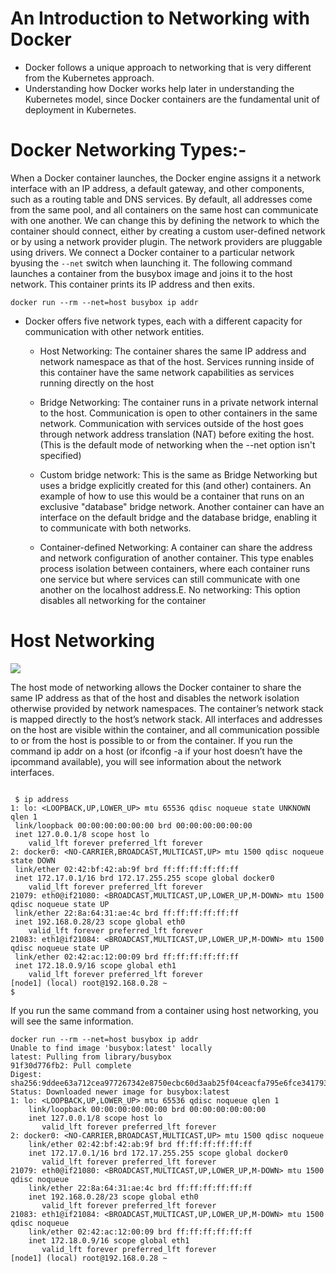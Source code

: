 # An Introduction to Networking with Docker
- Docker follows a unique approach to networking that is very different from the Kubernetes approach. 
- Understanding how Docker works help later in understanding the Kubernetes model, since Docker containers are the fundamental unit of deployment in Kubernetes. 



# Docker Networking Types:- 

When a Docker container launches, the Docker engine assigns it a network interface with an IP address, a default gateway, and other components,
such as a routing table and DNS services.  By default, all addresses come from the same pool, and all containers on the same host can communicate with one another.
We can change this by defining the network to which the container should connect, either by creating a custom user-defined network or 
by using a network provider plugin. The network providers are pluggable using drivers. We connect a Docker container to a particular network byusing the `--net` switch when launching it. 
The following command launches a container from the busybox image and joins it to the host network. This container prints its IP address and then exits.

```
docker run --rm --net=host busybox ip addr

```



- Docker offers five network types, each with a different capacity for communication with other network entities.

    -  Host Networking: The container shares the same IP address and network namespace as that of the host. 
Services running inside of this container have the same network capabilities as services running directly on the host

    -  Bridge Networking: The container runs in a private network internal to the host. 
    Communication is open to other containers in the same network. Communication with services outside of the host goes through network address translation 
    (NAT) before exiting the host.  (This is the default mode of networking when the --net option isn't specified)
    - Custom bridge network: This is the same as Bridge Networking but uses a bridge explicitly created for this (and other) containers.
   An example of how to use this would be a container that runs on an exclusive "database" bridge network. 
   Another container can have an interface on the default bridge and the database bridge, enabling it to communicate with both networks.
   - Container-defined Networking: A container can share the address and network configuration of another container.
   This type enables process isolation between containers, where each container runs one service but where services can still communicate 
    with one another on the localhost address.E. No networking: This option disables all networking for the container
    
# Host Networking

![](https://raw.githubusercontent.com/sangam14/ContainerLabs/master/img/rancher_host_net.png)

The host mode of networking allows the Docker container to share the same IP address as that of the host and disables 
the network isolation otherwise provided by network namespaces. The container’s network stack is mapped directly to the host’s network stack.
All interfaces and addresses on the host are visible within the container, and all communication possible to or from the host is possible to or from the container.
If you run the command ip addr on a host (or ifconfig -a if your host doesn’t have the ipcommand available), 
you will see information about the network interfaces.



   
   ```
    
    $ ip address
1: lo: <LOOPBACK,UP,LOWER_UP> mtu 65536 qdisc noqueue state UNKNOWN qlen 1
    link/loopback 00:00:00:00:00:00 brd 00:00:00:00:00:00
    inet 127.0.0.1/8 scope host lo
       valid_lft forever preferred_lft forever
2: docker0: <NO-CARRIER,BROADCAST,MULTICAST,UP> mtu 1500 qdisc noqueue state DOWN 
    link/ether 02:42:bf:42:ab:9f brd ff:ff:ff:ff:ff:ff
    inet 172.17.0.1/16 brd 172.17.255.255 scope global docker0
       valid_lft forever preferred_lft forever
21079: eth0@if21080: <BROADCAST,MULTICAST,UP,LOWER_UP,M-DOWN> mtu 1500 qdisc noqueue state UP 
    link/ether 22:8a:64:31:ae:4c brd ff:ff:ff:ff:ff:ff
    inet 192.168.0.28/23 scope global eth0
       valid_lft forever preferred_lft forever
21083: eth1@if21084: <BROADCAST,MULTICAST,UP,LOWER_UP,M-DOWN> mtu 1500 qdisc noqueue state UP 
    link/ether 02:42:ac:12:00:09 brd ff:ff:ff:ff:ff:ff
    inet 172.18.0.9/16 scope global eth1
       valid_lft forever preferred_lft forever
[node1] (local) root@192.168.0.28 ~
$ 
```

If you run the same command from a container using host networking, you will see the same information.


```
docker run --rm --net=host busybox ip addr
Unable to find image 'busybox:latest' locally
latest: Pulling from library/busybox
91f30d776fb2: Pull complete 
Digest: sha256:9ddee63a712cea977267342e8750ecbc60d3aab25f04ceacfa795e6fce341793
Status: Downloaded newer image for busybox:latest
1: lo: <LOOPBACK,UP,LOWER_UP> mtu 65536 qdisc noqueue qlen 1
    link/loopback 00:00:00:00:00:00 brd 00:00:00:00:00:00
    inet 127.0.0.1/8 scope host lo
       valid_lft forever preferred_lft forever
2: docker0: <NO-CARRIER,BROADCAST,MULTICAST,UP> mtu 1500 qdisc noqueue 
    link/ether 02:42:bf:42:ab:9f brd ff:ff:ff:ff:ff:ff
    inet 172.17.0.1/16 brd 172.17.255.255 scope global docker0
       valid_lft forever preferred_lft forever
21079: eth0@if21080: <BROADCAST,MULTICAST,UP,LOWER_UP,M-DOWN> mtu 1500 qdisc noqueue 
    link/ether 22:8a:64:31:ae:4c brd ff:ff:ff:ff:ff:ff
    inet 192.168.0.28/23 scope global eth0
       valid_lft forever preferred_lft forever
21083: eth1@if21084: <BROADCAST,MULTICAST,UP,LOWER_UP,M-DOWN> mtu 1500 qdisc noqueue 
    link/ether 02:42:ac:12:00:09 brd ff:ff:ff:ff:ff:ff
    inet 172.18.0.9/16 scope global eth1
       valid_lft forever preferred_lft forever
[node1] (local) root@192.168.0.28 ~


```

